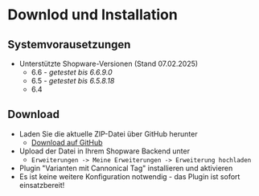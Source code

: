 # Downlod und Installation

## Systemvorausetzungen

- Unterstützte Shopware-Versionen (Stand 07.02.2025)
    * 6.6 - _getestet bis 6.6.9.0_
    * 6.5 - _getestet bis 6.5.8.18_
    * 6.4

## Download
- Laden Sie die aktuelle ZIP-Datei über GitHub herunter
    * [Download auf GitHub](https://github.com/AREA-NET-GmbH-Shopware-Agentur/shopware6-plugin-canonical-variants/releases)
- Upload der Datei in Ihrem Shopware Backend unter
    * `Erweiterungen -> Meine Erweiterungen -> Erweiterung hochladen`
- Plugin "Varianten mit Cannonical Tag" installieren und aktivieren
- Es ist keine weitere Konfiguration notwendig - das Plugin ist sofort einsatzbereit!
